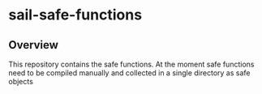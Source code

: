 # sail-safe-functions

## Overview
This repository contains the safe functions. At the moment safe functions need to be compiled manually and collected in a single directory as safe objects